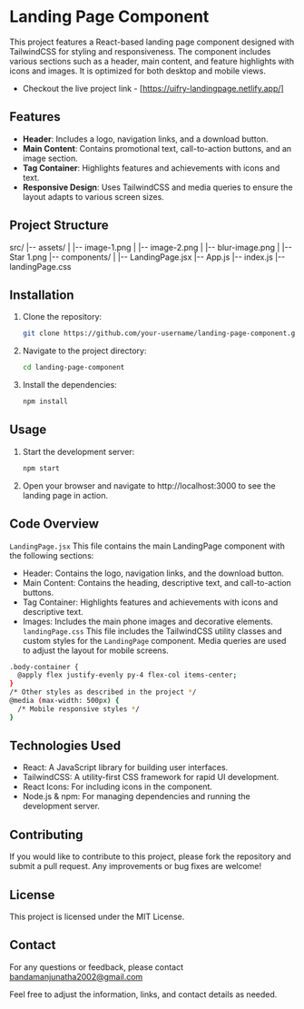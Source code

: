 # Landing Page Component

This project features a React-based landing page component designed with TailwindCSS for styling and responsiveness. The component includes various sections such as a header, main content, and feature highlights with icons and images. It is optimized for both desktop and mobile views.

- Checkout the live project link - [https://uifry-landingpage.netlify.app/]

## Features

- **Header**: Includes a logo, navigation links, and a download button.
- **Main Content**: Contains promotional text, call-to-action buttons, and an image section.
- **Tag Container**: Highlights features and achievements with icons and text.
- **Responsive Design**: Uses TailwindCSS and media queries to ensure the layout adapts to various screen sizes.

## Project Structure

src/
|-- assets/
| |-- image-1.png
| |-- image-2.png
| |-- blur-image.png
| |-- Star 1.png
|-- components/
| |-- LandingPage.jsx
|-- App.js
|-- index.js
|-- landingPage.css


## Installation

1. Clone the repository:

   ```bash
   git clone https://github.com/your-username/landing-page-component.git
   ```
2. Navigate to the project directory:
   ```bash
   cd landing-page-component
   ```
3. Install the dependencies:
   ```bash
   npm install
   ```
## Usage
1. Start the development server:
   ```bash
   npm start
   ```
2. Open your browser and navigate to http://localhost:3000 to see the landing page in action.

## Code Overview
`LandingPage.jsx`
This file contains the main LandingPage component with the following sections:
- Header: Contains the logo, navigation links, and the download button.
- Main Content: Contains the heading, descriptive text, and call-to-action buttons.
- Tag Container: Highlights features and achievements with icons and descriptive text.
- Images: Includes the main phone images and decorative elements.
`landingPage.css`
This file includes the TailwindCSS utility classes and custom styles for the `LandingPage` component. Media queries are used to adjust the layout for mobile screens.
```bash
.body-container {
  @apply flex justify-evenly py-4 flex-col items-center;
}
/* Other styles as described in the project */
@media (max-width: 500px) {
  /* Mobile responsive styles */
}
```

## Technologies Used
- React: A JavaScript library for building user interfaces.
- TailwindCSS: A utility-first CSS framework for rapid UI development.
- React Icons: For including icons in the component.
- Node.js & npm: For managing dependencies and running the development server.

## Contributing
If you would like to contribute to this project, please fork the repository and submit a pull request. Any improvements or bug fixes are welcome!

## License
This project is licensed under the MIT License.

## Contact
For any questions or feedback, please contact bandamanjunatha2002@gmail.com

Feel free to adjust the information, links, and contact details as needed.
